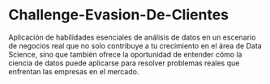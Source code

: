 # Challenge-Evasion-De-Clientes
Aplicación de habilidades esenciales de análisis de datos en un escenario de negocios real que no solo contribuye a tu crecimiento en el área de Data Science, sino que también ofrece la oportunidad de entender cómo la ciencia de datos puede aplicarse para resolver problemas reales que enfrentan las empresas en el mercado.
